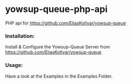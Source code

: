# yowsup-queue-php-api
PHP api for https://github.com/EliasKotlyar/yowsup-queue
### Installation:

Install & Configure the Yowsup-Queue Server from https://github.com/EliasKotlyar/yowsup-queue

### Usage:

Have a look at the Examples in the Examples Folder.

